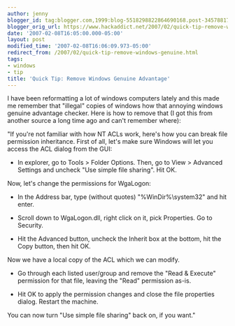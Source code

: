 ```yaml
---
author: jenny
blogger_id: tag:blogger.com,1999:blog-5518298822864690168.post-3457881781934037793
blogger_orig_url: https://www.hackaddict.net/2007/02/quick-tip-remove-windows-genuine.html
date: '2007-02-08T16:05:00.000-05:00'
layout: post
modified_time: '2007-02-08T16:06:09.973-05:00'
redirect_from: /2007/02/quick-tip-remove-windows-genuine.html
tags:
- windows
- tip
title: 'Quick Tip: Remove Windows Genuine Advantage'
---
```


I have been reformatting a lot of windows computers lately and this made me remember that "illegal" copies of windows how that annoying windows genuine advantage checker.  Here is how to remove that (I got this from another source a long time ago and can't remember where):



"If you're not familiar with how NT ACLs work, here's how you can break file permission inheritance. First of all, let's make sure <span class="st" id="st" name="st">Windows</span> will let you access the ACL dialog from the GUI:<ul><li>In explorer, go to Tools &gt; Folder Options. Then, go to View &gt; Advanced Settings and uncheck "Use simple file sharing". Hit OK.</li></ul> <p>Now, let's change the permissions for WgaLogon:</p><ul><li>In the Address bar, type (without quotes) "%WinDir%\system32" and hit enter. <p> </p></li><li>Scroll down to WgaLogon.dll, right click on it, pick Properties. Go to Security.<p> </p></li><li>Hit the Advanced button, uncheck the Inherit box at the bottom, hit the Copy button, then hit OK.</li></ul> <p>Now we have a local copy of the ACL which we can modify.</p><ul><li>Go through each listed user/group and remove the "Read &amp; Execute" permission for that file, leaving the "Read" permission as-is.<p> </p></li><li>Hit OK to apply the permission changes and close the file properties dialog.  Restart the machine.</li></ul> <p>You can now turn "Use simple file sharing" back on, if you want." </p>